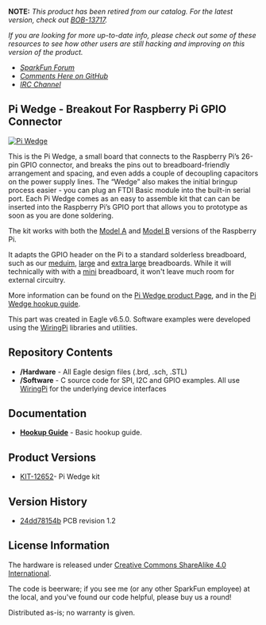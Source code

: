 **NOTE:** *This product has been retired from our catalog. For the latest version, check out [BOB-13717](https://www.sparkfun.com/products/13717).*

*If you are looking for more up-to-date info, please check out some of these resources to see how other users are still hacking and improving on this version of the product.*
* *[SparkFun Forum](https://forum.sparkfun.com/)*
* *[Comments Here on GitHub](https://github.com/sparkfun/Pi_Wedge/issues)*
* *[IRC Channel](https://www.sparkfun.com/news/263)*

Pi Wedge - Breakout For Raspberry Pi GPIO Connector
----------------------------

[![Pi Wedge](https://cdn.sparkfun.com/assets/parts/9/3/5/2/12652-01a.jpg)](https://cdn.sparkfun.com/assets/parts/9/3/5/2/12652-01a.jpg)

This is the Pi Wedge, a small board that connects to the Raspberry Pi’s 26-pin GPIO connector, and breaks the pins out to breadboard-friendly arrangement and spacing, and even adds a couple of decoupling capacitors on the power supply lines. The “Wedge” also makes the initial bringup process easier - you can plug an FTDI Basic module into the built-in serial port. Each Pi Wedge comes as an easy to assemble kit that can can be inserted into the Raspberry Pi’s GPIO port that allows you to prototype as soon as you are done soldering.

The kit works with both the [Model A](https://www.sparkfun.com/products/11837) and [Model B](https://www.sparkfun.com/products/11546) versions of the Raspberry Pi. 

It adapts the GPIO header on the Pi to a standard solderless breadboard, such as our [meduim](https://www.sparkfun.com/products/12002), [large](https://www.sparkfun.com/products/112) and [extra large](https://www.sparkfun.com/products/12614) breadboards.  While it will technically with with a [mini](https://www.sparkfun.com/products/12043) breadboard, it won't leave much room for external circuitry.

More information can be found on the [Pi Wedge product Page](https://www.sparkfun.com/products/12652), and in the [Pi Wedge hookup guide](https://learn.sparkfun.com/tutorials/236).

This part was created in Eagle v6.5.0.  Software examples were developed using the [WiringPi](wiringpi.com) libraries and utilities.

Repository Contents
-------------------

* **/Hardware** - All Eagle design files (.brd, .sch, .STL)
* **/Software** - C source code for SPI, I2C and GPIO examples.  All use [WiringPi](wiringpi.com) for the underlying device interfaces

Documentation
--------------
* **[Hookup Guide](https://learn.sparkfun.com/tutorials/236)** - Basic hookup guide.

Product Versions
----------------
* [ KIT-12652](https://www.sparkfun.com/products/12652)- Pi Wedge kit

Version History
---------------

* [24dd78154b](https://github.com/sparkfun/Pi_Wedge/commit/9d9670af0e99a6d3599a9afe51451999449d4cf8) PCB revision 1.2 


License Information
-------------------
The hardware is released under [Creative Commons ShareAlike 4.0 International](https://creativecommons.org/licenses/by-sa/4.0/).

The code is beerware; if you see me (or any other SparkFun employee) at the local, and you've found our code helpful, please buy us a round!

Distributed as-is; no warranty is given.
